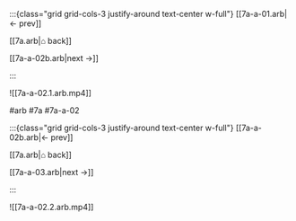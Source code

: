 :::{class="grid grid-cols-3 justify-around text-center w-full"}
[[7a-a-01.arb|← prev]]

[[7a.arb|⌂ back]]

[[7a-a-02b.arb|next →]]

:::

![[7a-a-02.1.arb.mp4]]

#arb #7a #7a-a-02

:::{class="grid grid-cols-3 justify-around text-center w-full"}
[[7a-a-02b.arb|← prev]]

[[7a.arb|⌂ back]]

[[7a-a-03.arb|next →]]

:::

![[7a-a-02.2.arb.mp4]]

